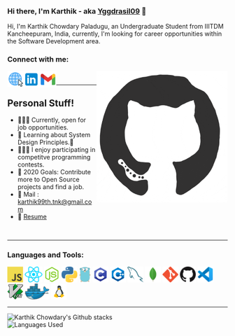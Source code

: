 ### Hi there, I'm Karthik - aka [Yggdrasil09][website] 👋

Hi, I'm Karthik Chowdary Paladugu, an Undergraduate Student from IIITDM Kancheepuram, India, currently, I'm looking for career opportunities within the Software Development area. 

### Connect with me:

[<img align="left" alt="github profile" width="36px" src="icons/web.png" />][website]
[<img align="left" alt="LinkedIn" width="38px" src="icons/linkedin.png" />][linkedin]
[<img align="left" alt="InGmail" width="38px" src="icons/gmail.png" />][gmail]

<div>
<img align="right" src="https://github.com/Yggdrasil09/Yggdrasil09/blob/master/giphy.gif" alt="Connect" width="300" height="300" />
</div>

<br/>

---

## Personal Stuff!
- 👨🏽‍💻 Currently, open for job opportunities.
- 🌱 Learning about System Design Principles.🤣
- 👨🏽‍💻 I enjoy participating in competitve programming contests.
- 🥅 2020 Goals: Contribute more to Open Source projects and find a job.
- 📧 Mail : karthik99th.tnk@gmail.com
- 📄 [Resume][website]

<br />

---

### Languages and Tools:

<a href="https://en.wikipedia.org/wiki/JavaScript" title="Javascript" ><img height="36px" alt="Javascript" src="icons/javascript.png" /></a>
<a href="https://reactjs.org/" title="React" ><img height="36px" alt="React" src="icons/react.png" /></a>
<a href="https://nodejs.org/en/" title="Node.js" ><img height="36px" alt="Node.js" src="icons/node.png" /></a>
<a href="https://www.python.org/" title="Python" ><img height="36px" alt="Python" src="icons/python.png" /></a>
<a href="https://golang.org/" title="Golang" ><img height="36px" alt="Golang" src="icons/golang.png" /></a>
<a href="https://en.wikipedia.org/wiki/C_(programming_language)" title="C" ><img height="36px" alt="C" src="icons/c.png"></a>
<a href="https://isocpp.org/" title="C++" ><img height="36px" alt="Cpp" src="icons/c++.png"></a>
<a href="https://www.mysql.com/" title="MySQL" ><img height="36px" alt="MySQL" src="icons/mysql.png"></a>
<a href="https://www.mongodb.com/" title="MongoDB" ><img height="36px" alt="MongoDB" src="icons/mongodb.png" /></a>
<a href="https://git-scm.com/" title="Git" ><img height="36px" alt="Git" src="icons/git.png" /></a>
<a href="https://github.com/" title="Github" ><img height="36px" alt="GitHub" src="icons/github.png" /></a>
<a href="https://code.visualstudio.com/" title="Vscode" ><img height="36px" alt="IDE" src="icons/vscode.png" /></a>
<a href="https://www.vim.org/" title="Vim" ><img height="36px" alt="Editor" src="icons/vim.png" /></a>
<a href="https://www.docker.com/" title="Docker" ><img height="36px" alt="Docker" src="icons/docker.png" /></a>
<a href="https://www.linux.org/" title="Linux" ><img height="36px" alt="Linux" src="icons/linux.png" /></a>
<br />

---

<div>
<img align="left" alt="Karthik Chowdary's Github stacks" src="https://github-readme-stats.codestackr.vercel.app/api?username=Yggdrasil09&show_icons=true&hide_border=true" />
</div>

<br />

<div>
<img align="left" alt="Languages Used" src="https://github-readme-stats.vercel.app/api/top-langs/?username=Yggdrasil09" />
</div>

[website]: https://yggdrasil09.github.io/
[linkedin]: https://www.linkedin.com/in/karthikchowdaryp/
[gmail]: karthik99th.tnk@gmail.com
